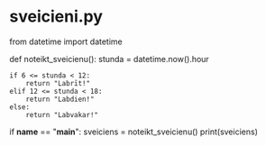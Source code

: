 # sveicieni.py
from datetime import datetime

def noteikt_sveicienu():
    stunda = datetime.now().hour

    if 6 <= stunda < 12:
        return "Labrīt!"
    elif 12 <= stunda < 18:
        return "Labdien!"
    else:
        return "Labvakar!"

if __name__ == "__main__":
    sveiciens = noteikt_sveicienu()
    print(sveiciens)
